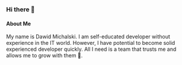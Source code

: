 ### Hi there 👋
#### About Me
My name is Dawid Michalski. I am self-educated developer without experience in the IT world. However, I have potential to become solid experienced developer quickly. All I need is a team that trusts me and allows me to grow with them 💪. 



<!--
**vedymin/vedymin** is a ✨ _special_ ✨ repository because its `README.md` (this file) appears on your GitHub profile.

Here are some ideas to get you started:

- 🔭 I’m currently working on ...
- 🌱 I’m currently learning ...
- 👯 I’m looking to collaborate on ...
- 🤔 I’m looking for help with ...
- 💬 Ask me about ...
- 📫 How to reach me: ...
- 😄 Pronouns: ...
- ⚡ Fun fact: ...
-->
